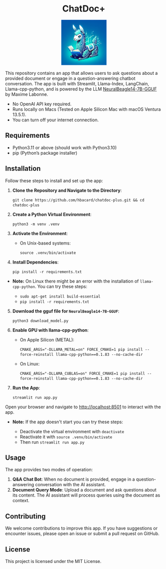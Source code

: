 
<h1 align="center">ChatDoc+</h1>

<p align="center">
  <img src="./imgs/llama_ai.png" alt="">


This repository contains an app that allows users to ask questions about a provided document or engage in a question-answering chatbot conversation. The app is built with Streamlit, Llama-Index, LangChain, Llama-cpp-python, and is powered by the LLM [NeuralBeagle14-7B-GGUF](https://huggingface.co/mlabonne/NeuralBeagle14-7B-GGUF) by Maxime Labonne.

- No OpenAI API key required.
- Runs locally on Macs (Tested on Apple Silicon Mac with macOS Ventura 13.5.1).
- You can turn off your internet connection.
</p>

## Requirements
- Python3.11 or above (should work with Python3.10)
- pip (Python’s package installer)
## Installation

Follow these steps to install and set up the app:

1. **Clone the Repository and Navigate to the Directory**:
   ```
   git clone https://github.com/hbacard/chatdoc-plus.git && cd chatdoc-plus
   ```

2. **Create a Python Virtual Environment**:
   ```
   python3 -m venv .venv
   ```

3. **Activate the Environment**:
   - On Unix-based systems:
     ```
     source .venv/bin/activate
     ```

4. **Install Dependencies**:
   ```
   pip install -r requirements.txt
   ```
   
  - **Note:** On Linux there might be an error with the installation of `llama-cpp-python`. You can try these steps:
    
    - `sudo apt-get install build-essential`
    - `pip install -r requirements.txt`
    

 

5. **Download the gguf file for `NeuralBeagle14-7B-GGUF`**:
   ```
   python3 download_model.py
   ```

6. **Enable GPU with llama-cpp-python**:
   - On Apple Silicon (METAL):
     ```
     CMAKE_ARGS="-DLLAMA_METAL=on" FORCE_CMAKE=1 pip install --force-reinstall llama-cpp-python==0.1.83 --no-cache-dir
     ```
   - On Linux:
     ```
     CMAKE_ARGS="-DLLAMA_CUBLAS=on" FORCE_CMAKE=1 pip install --force-reinstall llama-cpp-python==0.1.83 --no-cache-dir
     ```

7. **Run the App**:
   ```
   streamlit run app.py
   ```

Open your browser and navigate to [http://localhost:8501](http://localhost:8501) to interact with the app.
   - **Note:** If the app doesn't start you can try these steps:
      
      - Deactivate the virtual environment with `deactivate`
      - Reactivate it with `source .venv/bin/activate`
      - Then run `streamlit run app.py`

## Usage

The app provides two modes of operation:

1. **Q&A Chat Bot**: When no document is provided, engage in a question-answering conversation with the AI assistant.
2. **Document Query Mode**: Upload a document and ask questions about its content. The AI assistant will process queries using the document as context.

## Contributing

We welcome contributions to improve this app. If you have suggestions or encounter issues, please open an issue or submit a pull request on GitHub.

## License

This project is licensed under the MIT License.
